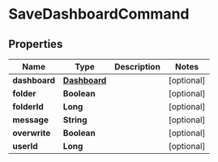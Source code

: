 
# SaveDashboardCommand

## Properties
Name | Type | Description | Notes
------------ | ------------- | ------------- | -------------
**dashboard** | [**Dashboard**](Dashboard.md) |  |  [optional]
**folder** | **Boolean** |  |  [optional]
**folderId** | **Long** |  |  [optional]
**message** | **String** |  |  [optional]
**overwrite** | **Boolean** |  |  [optional]
**userId** | **Long** |  |  [optional]



